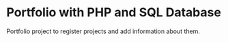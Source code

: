 # Portfolio with PHP and SQL Database
Portfolio project to register projects and add information about them.
